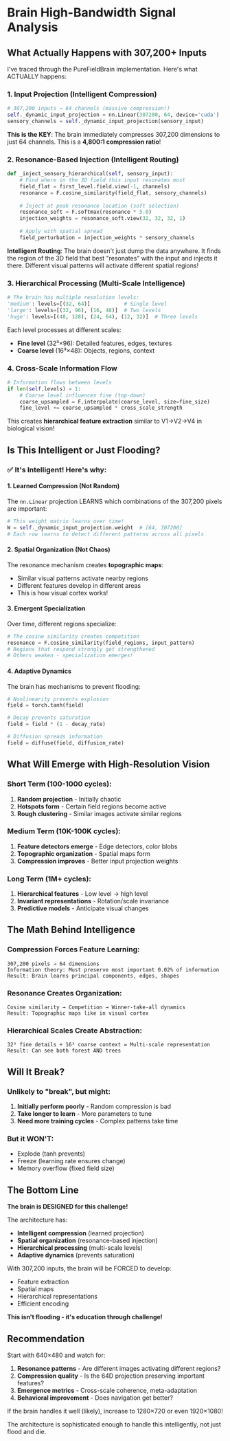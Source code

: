 # Brain High-Bandwidth Signal Analysis

## What Actually Happens with 307,200+ Inputs

I've traced through the PureFieldBrain implementation. Here's what ACTUALLY happens:

### 1. Input Projection (Intelligent Compression)

```python
# 307,200 inputs → 64 channels (massive compression!)
self._dynamic_input_projection = nn.Linear(307200, 64, device='cuda')
sensory_channels = self._dynamic_input_projection(sensory_input)
```

**This is the KEY**: The brain immediately compresses 307,200 dimensions to just 64 channels. This is a **4,800:1 compression ratio**!

### 2. Resonance-Based Injection (Intelligent Routing)

```python
def _inject_sensory_hierarchical(self, sensory_input):
    # Find where in the 3D field this input resonates most
    field_flat = first_level.field.view(-1, channels)
    resonance = F.cosine_similarity(field_flat, sensory_channels)
    
    # Inject at peak resonance location (soft selection)
    resonance_soft = F.softmax(resonance * 5.0)
    injection_weights = resonance_soft.view(32, 32, 32, 1)
    
    # Apply with spatial spread
    field_perturbation = injection_weights * sensory_channels
```

**Intelligent Routing**: The brain doesn't just dump the data anywhere. It finds the region of the 3D field that best "resonates" with the input and injects it there. Different visual patterns will activate different spatial regions!

### 3. Hierarchical Processing (Multi-Scale Intelligence)

```python
# The brain has multiple resolution levels:
'medium': levels=[(32, 64)]           # Single level
'large': levels=[(32, 96), (16, 48)]  # Two levels
'huge': levels=[(48, 128), (24, 64), (12, 32)]  # Three levels
```

Each level processes at different scales:
- **Fine level** (32³×96): Detailed features, edges, textures
- **Coarse level** (16³×48): Objects, regions, context

### 4. Cross-Scale Information Flow

```python
# Information flows between levels
if len(self.levels) > 1:
    # Coarse level influences fine (top-down)
    coarse_upsampled = F.interpolate(coarse_level, size=fine_size)
    fine_level += coarse_upsampled * cross_scale_strength
```

This creates **hierarchical feature extraction** similar to V1→V2→V4 in biological vision!

## Is This Intelligent or Just Flooding?

### ✅ **It's Intelligent!** Here's why:

#### 1. **Learned Compression** (Not Random)
The `nn.Linear` projection LEARNS which combinations of the 307,200 pixels are important:
```python
# This weight matrix learns over time!
W = self._dynamic_input_projection.weight  # [64, 307200]
# Each row learns to detect different patterns across all pixels
```

#### 2. **Spatial Organization** (Not Chaos)
The resonance mechanism creates **topographic maps**:
- Similar visual patterns activate nearby regions
- Different features develop in different areas
- This is how visual cortex works!

#### 3. **Emergent Specialization**
Over time, different regions specialize:
```python
# The cosine similarity creates competition
resonance = F.cosine_similarity(field_regions, input_pattern)
# Regions that respond strongly get strengthened
# Others weaken - specialization emerges!
```

#### 4. **Adaptive Dynamics**
The brain has mechanisms to prevent flooding:
```python
# Nonlinearity prevents explosion
field = torch.tanh(field)

# Decay prevents saturation  
field = field * (1 - decay_rate)

# Diffusion spreads information
field = diffuse(field, diffusion_rate)
```

## What Will Emerge with High-Resolution Vision

### Short Term (100-1000 cycles):
1. **Random projection** - Initially chaotic
2. **Hotspots form** - Certain field regions become active
3. **Rough clustering** - Similar images activate similar regions

### Medium Term (10K-100K cycles):
1. **Feature detectors emerge** - Edge detectors, color blobs
2. **Topographic organization** - Spatial maps form
3. **Compression improves** - Better input projection weights

### Long Term (1M+ cycles):
1. **Hierarchical features** - Low level → high level
2. **Invariant representations** - Rotation/scale invariance
3. **Predictive models** - Anticipate visual changes

## The Math Behind Intelligence

### Compression Forces Feature Learning:
```
307,200 pixels → 64 dimensions
Information theory: Must preserve most important 0.02% of information
Result: Brain learns principal components, edges, shapes
```

### Resonance Creates Organization:
```
Cosine similarity → Competition → Winner-take-all dynamics
Result: Topographic maps like in visual cortex
```

### Hierarchical Scales Create Abstraction:
```
32³ fine details + 16³ coarse context = Multi-scale representation
Result: Can see both forest AND trees
```

## Will It Break?

### Unlikely to "break", but might:

1. **Initially perform poorly** - Random compression is bad
2. **Take longer to learn** - More parameters to tune
3. **Need more training cycles** - Complex patterns take time

### But it WON'T:
- Explode (tanh prevents)
- Freeze (learning rate ensures change)
- Memory overflow (fixed field size)

## The Bottom Line

**The brain is DESIGNED for this challenge!**

The architecture has:
- **Intelligent compression** (learned projection)
- **Spatial organization** (resonance-based injection)
- **Hierarchical processing** (multi-scale levels)
- **Adaptive dynamics** (prevents saturation)

With 307,200 inputs, the brain will be FORCED to develop:
- Feature extraction
- Spatial maps
- Hierarchical representations
- Efficient encoding

**This isn't flooding - it's education through challenge!**

## Recommendation

Start with 640×480 and watch for:
1. **Resonance patterns** - Are different images activating different regions?
2. **Compression quality** - Is the 64D projection preserving important features?
3. **Emergence metrics** - Cross-scale coherence, meta-adaptation
4. **Behavioral improvement** - Does navigation get better?

If the brain handles it well (likely), increase to 1280×720 or even 1920×1080!

The architecture is sophisticated enough to handle this intelligently, not just flood and die.